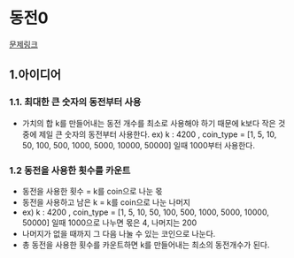 # 동전0
[문제링크](https://www.acmicpc.net/problem/11047)

## 1.아이디어

### 1.1. 최대한 큰 숫자의 동전부터 사용
- 가치의 합 k를 만들어내는 동전 개수를 최소로 사용해야 하기 때문에 k보다 작은 것 중에 제일 큰 숫자의 동전부터 사용한다. 
ex) k : 4200 , coin_type =  [1, 5, 10, 50, 100, 500, 1000, 5000, 10000, 50000]  일때 1000부터 사용한다.

### 1.2 동전을 사용한 횟수를 카운트 
- 동전을 사용한 횟수 = k를 coin으로 나눈 몫
- 동전을 사용하고 남은 k = k를 coin으로 나눈 나머지 
- ex) k : 4200 , coin_type =  [1, 5, 10, 50, 100, 500, 1000, 5000, 10000, 50000] 일때 1000으로 나누면 몫은 4, 나머지는 200
- 나머지가 없을 때까지 그 다음 나눌 수 있는 코인으로 나눈다.
- 총 동전을 사용한 횟수를 카운트하면 k를 만들어내는 최소의 동전개수가 된다. 